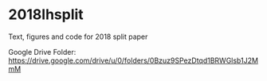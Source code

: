 # 2018lhsplit
Text, figures and code for 2018 split paper

Google Drive Folder: https://drive.google.com/drive/u/0/folders/0Bzuz9SPezDtqd1BRWGlsb1J2MmM

